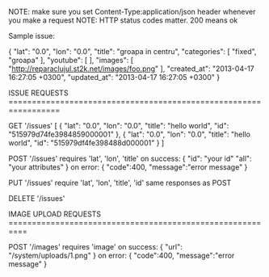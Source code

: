 NOTE: make sure you set Content-Type:application/json header whenever you
make a request
NOTE: HTTP status codes matter. 200 means ok

Sample issue:

{
  "lat": "0.0",
  "lon": "0.0",
  "title": "groapa in centru",
  "categories": [
    "fixed", "groapa"
  ],
  "youtube": [
  ],
  "images": [
    "http://reparaclujul.st2k.net/images/foo.png"
  ],
  "created_at": "2013-04-17 16:27:05 +0300",
  "updated_at": "2013-04-17 16:27:05 +0300"
}

ISSUE REQUESTS =================================================================

GET '/issues'
[
  {
    "lat": "0.0",
    "lon": "0.0",
    "title": "hello world",
    "id": "515979d74fe3984859000001"
  },
  {
    "lat": "0.0",
    "lon": "0.0",
    "title": "hello world",
    "id": "515979df4fe398488d000001"
  }
]

POST '/issues'
requires 'lat', 'lon', 'title'
on success:
  {
    "id": "your id"
    "all": "your attributes"
  }
on error:
  {
    "code":400,
    "message":"error message"
  }

PUT '/issues'
require 'lat', 'lon', 'title', 'id'
same responses as POST


DELETE '/issues'

IMAGE UPLOAD REQUESTS ==========================================================

POST '/images'
requires 'image'
on success:
  { "url": "/system/uploads/1.png" }
on error:
  {
    "code":400,
    "message":"error message"
  }
